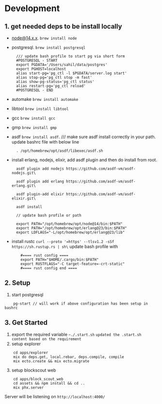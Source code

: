 # Development

## 1. get needed deps to be install locally

- node@14.x.x. `brew install node`
- postgresql. `brew install postgresql`
  ```
    /// update bash profile to start pg via short form
    #POSTGRESQL - START
    export PGDATA='/Users/sahil/data/postgres'
    export PGHOST=localhost
    alias start-pg='pg_ctl -l $PGDATA/server.log start'
    alias stop-pg='pg_ctl stop -m fast'
    alias show-pg-status='pg_ctl status'
    alias restart-pg='pg_ctl reload'
    #POSTGRESQL - END
  ```
- automake `brew install automake`
- libtool `brew install libtool`
- gcc `brew install gcc`
- gmp `brew install gmp`
- asdf `brew install asdf`. /// make sure asdf install correctly in your path.
    update bashrc file with below line
    ```
      . /opt/homebrew/opt/asdf/libexec/asdf.sh
    ```
- install erlang, nodejs, elixir, add asdf plugin and then do install from root.
  ```
    asdf plugin add nodejs https://github.com/asdf-vm/asdf-nodejs.git\

    asdf plugin add erlang https://github.com/asdf-vm/asdf-erlang.git\

    asdf plugin-add elixir https://github.com/asdf-vm/asdf-elixir.git\

    asdf install

    // update bash profile or path

    export PATH="/opt/homebrew/opt/node@14/bin:$PATH"
    export PATH="/opt/homebrew/opt/erlang@23/bin:$PATH"
    export LDFLAGS="-L/opt/homebrew/opt/erlang@23/lib"
  ```
    
- install rustc 
    ``` curl --proto '=https' --tlsv1.2 -sSf https://sh.rustup.rs | sh\ ```
    update bash profile with
    ```
        #==== rust config ====
        export PATH="$HOME/.cargo/bin:$PATH"
        export RUSTFLAGS="-C target-feature=-crt-static"
        #==== rust config end ====
    ```


## 2. Setup
1. start postgresql 
```
    pg-start // will work if above configuration has been setup in bashrc
```

## 3. Get Started

1. export the required variable `~./.start.sh`
    `updated the .start.sh content based on the requirement`
2. setup explorer
``` 
    cd apps/explorer
    mix do deps.get, local.rebar, deps.compile, compile    
    mix ecto.create && mix ecto.migrate
```
3. setup blockscout web
``` 
    cd apps/block_scout_web
    cd assets && npm install && cd ..
    mix phx.server
```

Server will be listening on `http://localhost:4000/`

